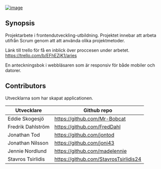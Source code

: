 [![image](https://i.imgur.com/N49s2zh.png)]()


## Synopsis

Projektarbete i frontendutveckling-utbildning. Projektet innebar att arbeta utifrån Scrum genom att att använda olika projektmetoder.

Länk till trello för få en inblick över proccesen under arbetet.
https://trello.com/b/EFhEZjK1/aries

En anteckningsbok i webbläsaren som är responsiv för både mobiler och datorer.


## Contributors
Utvecklarna som har skapat applicationen.

| Utvecklare  | Github repo |
| ------------- | ------------- |
| Eddie Skogesjö  | https://github.com/Mr-Bobcat  |
| Fredrik Dahlström  | https://github.com/FredDahl  |
| Jonathan Tod  | https://github.com/jontod  |
| Jonathan Nilsson  | https://github.com/joni43  |
| Jennie Nordlund  | https://github.com/madelennie  |
| Stavros Tsirlidis  | https://github.com/StavrosTsirlidis24  |

<!-- <ul>
<li>Eddie Skogesjö - https://github.com/Mr-Bobcat</li>
<li>Fredrik Dahlström - https://github.com/FredDahl</li>
<li>Jonathan Tod - https://github.com/jontod</li>
<li>Jonathan Nilsson - https://github.com/joni43</li>
<li>Jennie Nordlund - https://github.com/madelennie</li>
<li>Stavros Tsirlidis -  https://github.com/StavrosTsirlidis24</li>
</ul> -->




